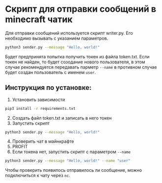 # Скрипт для отправки сообщений в minecraft чатик

Для отправки сообщений используется скрипт writer.py. Его необходимо вызывать с указанием параметров.
```bash
python3 sender.py --message "Hello, world!"
```
Будет предпринята попытка получить токен из файла token.txt.
Если токен не найден, то будет созодание нового пользователя, в этом случае рекомендуется передавать парметр `--name` в противном случае будет создан пользователь с именем `user`.

## Инструкция по установке:
1. Установить зависимости
```bash
pip3 install -r requirements.txt
```
2. Создать файл token.txt и записать в него токен
3. Запустить скрипт
```bash
python3 sender.py --message "Hello, world!"
```
4. Проверить чат в майнкрафте
5. PROFIT
6. Если токена нет, запустить скрипт с параметром `--name`
```bash
python3 sender.py --message "Hello, world!" --name "user"
```
Чтобы проверить появилось отправилось ли сообщение, можно подключиться к чату через `nc`.